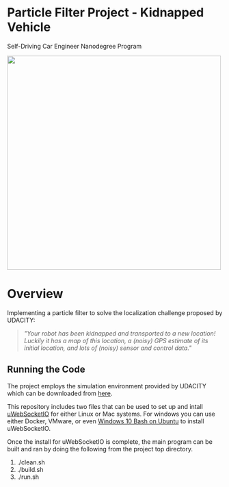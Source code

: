 # Particle Filter Project - Kidnapped Vehicle
Self-Driving Car Engineer Nanodegree Program

<img src="./assets/video.gif?raw=true" width="500">

# Overview
Implementing a particle filter to solve the localization challenge proposed by UDACITY:

>_"Your robot has been kidnapped and transported to a new location! Luckily it has a map of this location, a (noisy) GPS estimate of its initial location, and lots of (noisy) sensor and control data."_



## Running the Code
The project employs the simulation environment provided by UDACITY which can be downloaded from [here](https://youtu.be/0SbVwwY_NuQ).

This repository includes two files that can be used to set up and intall [uWebSocketIO](https://github.com/uWebSockets/uWebSockets) for either Linux or Mac systems. For windows you can use either Docker, VMware, or even [Windows 10 Bash on Ubuntu](https://www.howtogeek.com/249966/how-to-install-and-use-the-linux-bash-shell-on-windows-10/) to install uWebSocketIO.

Once the install for uWebSocketIO is complete, the main program can be built and ran by doing the following from the project top directory.

1. ./clean.sh
2. ./build.sh
3. ./run.sh
